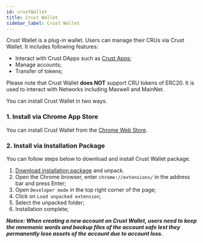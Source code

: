 ```yaml
---
id: crustWallet
title: Crust Wallet
sidebar_label: Crust Wallet
---
```


Crust Wallet is a plug-in wallet. Users can manage their CRUs via Crust Wallet. It includes following features:

* Interact with Crust DApps such as [Crust Apps](https://apps.crust.network/#/accounts);
* Manage accounts;
* Transfer of tokens;

Please note that Crust Wallet **does NOT** support CRU tokens of ERC20. It is used to interact with Networks including Maxwell and MainNet.

You can install Crust Wallet in two ways.

### 1. Install via Chrome App Store

You can install Crust Wallet from the [Chrome Web Store](https://chrome.google.com/webstore/detail/crust-wallet/jccapkebeeiajkkdemacblkjhhhboiek).

### 2. Install via Installation Package

You can follow steps below to download and install Crust Wallet package.

  1. [Download installation package](https://github.com/crustio/crust-extension/releases/download/v2.0.2/crust-wallet-2.0.2.zip) and unpack.
  2. Open the Chrome browser, enter `chrome://extensions/` in the address bar and press Enter;
  3. Open `Developer mode` in the top right corner of the page;
  4. Click on `Load unpacked extension`;
  5. Select the unpacked folder;
  6. Installation complete;

***Notice: When creating a new account on Crust Wallet, users need to keep the mnemonic words and backup files of the account safe lest they permanently lose assets of the account due to account loss.***
